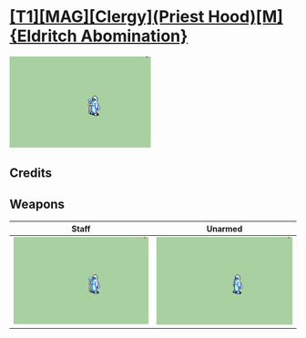 # [\[T1\]\[MAG\]\[Clergy\]\(Priest Hood\)\[M\]{Eldritch Abomination}](./)

<img src="./7.%20Staff/Staff_000.png" alt="[T1][MAG][Clergy](Priest Hood)[M]{Eldritch Abomination} standing" />

## Credits



## Weapons


|Staff |Unarmed |
|  :---: | :---: |
| <img alt="Staff animation" src="./7.%20Staff/Staff.gif" /> | <img alt="Unarmed animation" src="./8.%20Unarmed/Unarmed.gif" /> |
